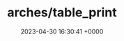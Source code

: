 ---
title: "arches/table_print"
link: "https://github.com/arches/table_print"
date: "2023-04-30 16:30:41 +0000"
description: "The best data slicer! Watch a 3 minute screencast at http://tableprintgem.com"
category: "github"
---